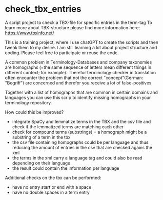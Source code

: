 # check_tbx_entries
A script project to check a TBX-file for specific entries in the term-tag
To learn more about TBX-structure please find more information here: https://www.tbxinfo.net/

This is a training project, where I use chatGPT to create the scripts and then tweak them to my desire. I am still learning a lot about project structure and coding. Please feel free to participate or reuse the code.

A common problem in Terminology-Databases and company taxonomies are homographs (=the same sequence of letters mean different things in different context; for example). Therefor terminology checker in translation often encounter the problem that not the correct "concept"(German: "Begriff") are concerned and therefor you receive a lot of false-positives.

Together with a list of homographs that are common in certain domains and languages you can use this scrip to identify missing homographs in your terminology repository.

How could this be improved?
- integrate SpaCy and lemmatize terms in the TBX and the csv file and check if the lemmatized terms are matching each other
- check for compound terms (substrings) = a homograph might be a substring of a term in the tbx
- the csv file containing homographs could be per language and thus reducing the amount of entries in the csv that are checked agains the xml
- the terms in the xml carry a language tag and could also be read depending on their language
- the result could contain the information per language

Additional checks on the tbx can be performed:
- have no entry start or end with a space
- have no double spaces in a term entry
